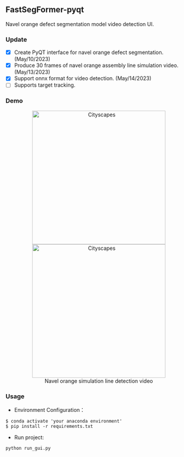 ## FastSegFormer-pyqt

Navel orange defect segmentation model video detection UI.

### Update

- [x] Create PyQT interface for navel orange defect segmentation. (May/10/2023)
- [x] Produce 30 frames of navel orange assembly line simulation video. (May/13/2023)
- [x] Support onnx format for video detection. (May/14/2023)
- [ ] Supports target tracking.

### Demo

<p align="center">
  <img src="Figs/orange_video.gif" alt="Cityscapes" width="360"/>
  <img src="Figs/orange_detection_video.gif" alt="Cityscapes" width="360"/></br>
  <span align="center">Navel orange simulation line detection video</span>
</p>


### Usage

* Environment Configuration：
```shell
$ conda activate 'your anaconda environment'
$ pip install -r requirements.txt 
```
* Run project:
```shell
python run_gui.py
```
